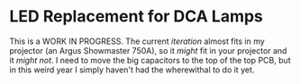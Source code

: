 # LED Replacement for DCA Lamps

This is a WORK IN PROGRESS. The current *iteration* almost fits in my projector (an Argus Showmaster 750A), so it *might* fit in your projector and it *might not*. I need to move the big capacitors to the top of the top PCB, but in this weird year I simply haven't had the wherewithal to do it yet.